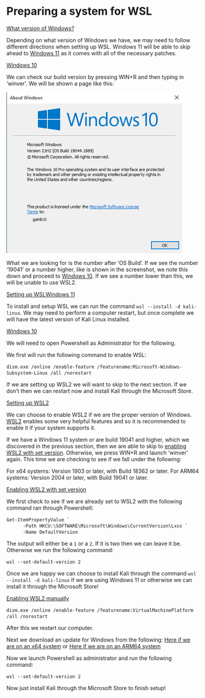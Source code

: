 # Preparing a system for WSL

[What version of Windows?](broken-reference)

Depending on what version of Windows we have, we may need to follow different directions when setting up WSL. Windows 11 will be able to skip ahead to [Windows 11](broken-reference) as it comes with all of the necessary patches.

[Windows 10](broken-reference)

We can check our build version by pressing WIN+R and then typing in ‘winver’. We will be shown a page like this:

[![](<../../../.gitbook/assets/wsl prep 1.png>)](<../../../.gitbook/assets/wsl prep 1.png>)

What we are looking for is the number after ‘OS Build’. If we see the number ‘19041’ or a number higher, like is shown in the screenshot, we note this down and proceed to [Windows 10](broken-reference). If we see a number lower than this, we will be unable to use WSL2.

[Setting up WSL](broken-reference)[Windows 11](broken-reference)

To install and setup WSL we can run the command `wsl --install -d kali-linux`. We may need to perform a computer restart, but once complete we will have the latest version of Kali Linux installed.

[Windows 10](broken-reference)

We will need to open Powershell as Administrator for the following.

We first will run the following command to enable WSL:

```
dism.exe /online /enable-feature /featurename:Microsoft-Windows-Subsystem-Linux /all /norestart
```

If we are setting up WSL2 we will want to skip to the next section. If we don’t then we can restart now and install Kali through the Microsoft Store.

[Setting up WSL2](broken-reference)

We can choose to enable WSL2 if we are the proper version of Windows. [WSL2](https://docs.microsoft.com/en-us/windows/wsl/compare-versions) enables some very helpful features and so it is recommended to enable it if your system supports it.

If we have a Windows 11 system or are build 19041 and higher, which we discovered in the previous section, then we are able to skip to [enabling WSL2 with set version](broken-reference). Otherwise, we press WIN+R and launch ‘winver’ again. This time we are checking to see if we fall under the following:

For x64 systems: Version 1903 or later, with Build 18362 or later. For ARM64 systems: Version 2004 or later, with Build 19041 or later.

[Enabling WSL2 with set version](broken-reference)

We first check to see if we are already set to WSL2 with the following command ran through Powershell:

```
Get-ItemPropertyValue `
      -Path HKCU:\SOFTWARE\Microsoft\Windows\CurrentVersion\Lxss `
      -Name DefaultVersion
```

The output will either be a `1` or a `2`. If it is two then we can leave it be. Otherwise we run the following command:

```
wsl --set-default-version 2
```

Once we are happy we can choose to install Kali through the command `wsl --install -d kali-linux` if we are using Windows 11 or otherwise we can install it through the Microsoft Store!

[Enabling WSL2 manually](broken-reference)

```
dism.exe /online /enable-feature /featurename:VirtualMachinePlatform /all /norestart
```

After this we restart our computer.

Next we download an update for Windows from the following: [Here if we are on an x64 system](https://wslstorestorage.blob.core.windows.net/wslblob/wsl\_update\_x64.msi) or [Here if we are on an ARM64 system](https://wslstorestorage.blob.core.windows.net/wslblob/wsl\_update\_arm64.msi)

Now we launch Powershell as administrator and run the following command:

```
wsl --set-default-version 2
```

Now just install Kali through the Microsoft Store to finish setup!
